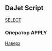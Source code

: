 ## DaJet Script

[SELECT](https://github.com/zhichkin/dajet/tree/main/doc/dajet-script/databases/select/README.md)

### Оператор APPLY



[Наверх](#оператор-apply)
